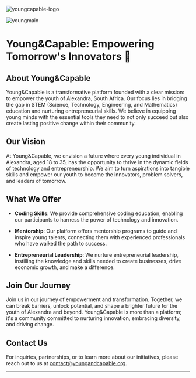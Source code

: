 ![youngcapable-logo](https://github.com/KagontleBooysen/Mobile_App-Development/assets/106469425/946fdfb0-5137-40a6-9340-94fa80504d36)


![youngmain](https://github.com/KagontleBooysen/Mobile_App-Development/assets/106469425/82cc6770-12df-4476-9414-cea8a528184e)


 


# Young&Capable: Empowering Tomorrow's Innovators 🌱

## About Young&Capable

Young&Capable is a transformative platform founded with a clear mission: to empower the youth of Alexandra, South Africa. Our focus lies in bridging the gap in STEM (Science, Technology, Engineering, and Mathematics) education and nurturing entrepreneurial skills. We believe in equipping young minds with the essential tools they need to not only succeed but also create lasting positive change within their community.

## Our Vision

At Young&Capable, we envision a future where every young individual in Alexandra, aged 18 to 35, has the opportunity to thrive in the dynamic fields of technology and entrepreneurship. We aim to turn aspirations into tangible skills and empower our youth to become the innovators, problem solvers, and leaders of tomorrow.

## What We Offer

- **Coding Skills**: We provide comprehensive coding education, enabling our participants to harness the power of technology and innovation.

- **Mentorship**: Our platform offers mentorship programs to guide and inspire young talents, connecting them with experienced professionals who have walked the path to success.

- **Entrepreneurial Leadership**: We nurture entrepreneurial leadership, instilling the knowledge and skills needed to create businesses, drive economic growth, and make a difference.

## Join Our Journey

Join us in our journey of empowerment and transformation. Together, we can break barriers, unlock potential, and shape a brighter future for the youth of Alexandra and beyond. Young&Capable is more than a platform; it's a community committed to nurturing innovation, embracing diversity, and driving change.

## Contact Us

For inquiries, partnerships, or to learn more about our initiatives, please reach out to us at [contact@youngandcapable.org](mailto:contact@youngandcapable.org).

---

